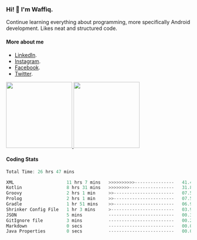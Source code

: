 ### Hi! 👋 I'm Waffiq.

Continue learning everything about programming, more specifically Android development. Likes neat and structured code.

#### More about me 
- [LinkedIn](https://www.linkedin.com/in/waffiqaziz/).
- [Instagram](https://www.instagram.com/waffiqaziz/).
- [Facebook](https://web.facebook.com/WaffiqAziz/).
- [Twitter](https://twitter.com/AzizWaffiq).

<p align="left">
<a href="https://github.com/waffiqaziz">
  <img height="180em" src="https://github-readme-stats-eight-theta.vercel.app/api?username=waffiqaziz&show_icons=true&theme=algolia&include_all_commits=true&count_private=true"/>
  <img height="180em" src="https://github-readme-stats-eight-theta.vercel.app/api/top-langs/?username=waffiqaziz&layout=compact&langs_count=8&theme=algolia"/>
</a>
</p>

#### Coding Stats
<!--START_SECTION:waka-->

```rust
Total Time: 26 hrs 47 mins

XML                    11 hrs 7 mins   >>>>>>>>>>---------------   41.49 %
Kotlin                 8 hrs 31 mins   >>>>>>>>-----------------   31.82 %
Groovy                 2 hrs 1 min     >>-----------------------   07.58 %
Prolog                 2 hrs 1 min     >>-----------------------   07.56 %
Gradle                 1 hr 51 mins    >>-----------------------   06.96 %
Shrinker Config File   1 hr 3 mins     >------------------------   03.94 %
JSON                   5 mins          -------------------------   00.33 %
GitIgnore file         3 mins          -------------------------   00.20 %
Markdown               0 secs          -------------------------   00.05 %
Java Properties        0 secs          -------------------------   00.05 %
```

<!--END_SECTION:waka-->
